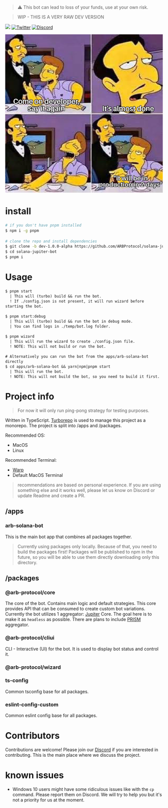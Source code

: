 > ⚠️ This bot can lead to loss of your funds, use at your own risk.

> WIP - THIS IS A VERY RAW DEV VERSION

[![](https://img.shields.io/badge/License-MIT-brightgreen)](#license)
[![Twitter](https://img.shields.io/twitter/follow/ArbProtocol.svg?style=social&label=ArbProtocol)](https://twitter.com/ArbProtocol)
[![Discord](https://img.shields.io/discord/985095351293845514?logo=discord&logoColor=white&style=flat-square)](https://discord.gg/wcxYzfKNaE)

![](https://github.com/ARBProtocol/solana-jupiter-bot/blob/dev-1.0.0-alpha/.gifs/very-important-image.jpg)

# install

```bash
# if you don't have pnpm installed
$ npm i -g pnpm

# clone the repo and install dependencies
$ git clone -b dev-1.0.0-alpha https://github.com/ARBProtocol/solana-jupiter-bot.git
$ cd solana-jupiter-bot
$ pnpm i
```

# Usage

```
$ pnpm start
  | This will (turbo) build && run the bot.
  ! If ./config.json is not present, it will run wizard before starting the bot.

$ pnpm start:debug
  | This will (turbo) build && run the bot in debug mode.
  | You can find logs in ./temp/bot.log folder.

$ pnpm wizard
  | This will run the wizard to create ./config.json file.
  ! NOTE: This will not build or run the bot.

# Alternatively you can run the bot from the apps/arb-solana-bot directly
$ cd apps/arb-solana-bot && yarn|npm|pnpm start
  | This will run the bot.
  ! NOTE: This will not build the bot, so you need to build it first.

```

# Project info

> For now it will only run ping-pong strategy for testing purposes.

Written in TypeScript. [Turborepo](https://turbo.build/) is used to manage this project as a monorepo.
The project is split into /apps and /packages.

Recommended OS:

- MacOS
- Linux

Recommended Terminal:

- [Warp](https://www.warp.dev/)
- Default MacOS Terminal

> recommendations are based on personal experience. If you are using something else and it works well, please let us know on Discord or update Readme and create a PR.

## /apps

### arb-solana-bot

This is the main bot app that combines all packages together.

> Currently using packages only locally. Because of that, you need to build the packages first! Packages will be published to npm in the future, so you will be able to use them directly downloading only this directory.

## /packages

### @arb-protocol/core

The core of the bot. Contains main logic and default strategies. This core provides API that can be consumed to create custom bot variations.
Currently the bot utilizes 1 aggregator: [Jupiter](https://jup.ag/) Core.
The goal here is to make it as `headless` as possible. There are plans to include [PRISM](https://prism.ag/) aggregator.

### @arb-protocol/cliui

CLI - Interactive (UI) for the bot. It is used to display bot status and control it.

### @arb-protocol/wizard

### ts-config

Common tsconfig base for all packages.

### eslint-config-custom

Common eslint config base for all packages.

# Contributors

Contributions are welcome! Please join our [Discord](https://discord.gg/wcxYzfKNaE) if you are interested in contributing. This is the main place where we discuss the project.

# known issues

- Windows 10 users might have some ridiculous issues like with the `cp` command. Please report them on Discord. We will try to help you but it's not a priority for us at the moment.

